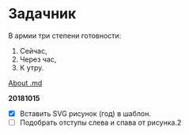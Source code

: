 # Задачник

В армии три степени готовности: 

1. Сейчас,
2. Через час,
3. К утру.

[About .md](https://help.github.com/articles/basic-writing-and-formatting-syntax)

**20181015**

- [x] Вставить SVG рисунок (год) в шаблон. 
- [ ] Подобрать отступы  слева и спава от рисунка.2
